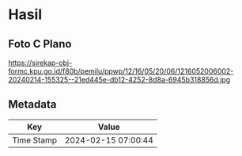 # Hasil

## Foto C Plano

https://sirekap-obj-formc.kpu.go.id/f80b/pemilu/ppwp/12/16/05/20/06/1216052006002-20240214-155325--21ed445e-db12-4252-8d8a-6945b318856d.jpg


## Metadata

| Key        | Value               |
| ---------- | ------------------- |
| Time Stamp | 2024-02-15 07:00:44 |



